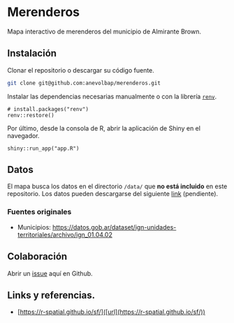 # Merenderos

Mapa interactivo de merenderos del municipio de Almirante Brown.

## Instalación 

Clonar el repositorio o descargar su código fuente.
``` bash
git clone git@github.com:anevolbap/merenderos.git
```

Instalar las dependencias necesarias manualmente o con la librería [`renv`](https://rstudio.github.io/renv/articles/renv.html "renv").
``` rdoc
# install.packages("renv")
renv::restore()
```

Por último, desde la consola de R, abrir la aplicación de Shiny en el navegador.
``` rdoc
shiny::run_app("app.R")
```

## Datos

El mapa busca los datos en el directorio `/data/` que **no
está incluido** en este repositorio. Los datos pueden descargarse del
siguiente [link](pendiente "pendiente") (pendiente).

### Fuentes originales 
- Municipios: https://datos.gob.ar/dataset/ign-unidades-territoriales/archivo/ign_01.04.02

## Colaboración

Abrir un [issue](https://docs.github.com/es/issues/tracking-your-work-with-issues/creating-an-issue "lo qué?") aquí en Github.

## Links y referencias.
- [https://r-spatial.github.io/sf/]([url](https://r-spatial.github.io/sf/))
